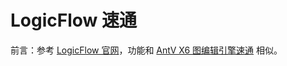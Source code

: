 # LogicFlow 速通

前言：参考 [LogicFlow 官网](https://site.logic-flow.cn/tutorial)，功能和 [AntV X6 图编辑引擎速通](https://blog.csdn.net/weixin_64684095/article/details/140258009) 相似。
